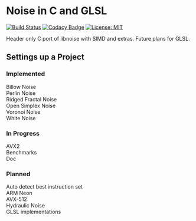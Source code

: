 # Noise in C and GLSL

[![Build Status](https://travis-ci.org/Zalrioth/data-structures-in-c.svg?branch=master)](https://travis-ci.org/Zalrioth/noise-in-c-and-glsl)
[![Codacy Badge](https://api.codacy.com/project/badge/Grade/c41a5345402f4831a1f09af4f2961b74)](https://www.codacy.com/app/Zalrioth/data-structures-in-c?utm_source=github.com&amp;utm_medium=referral&amp;utm_content=Zalrioth/data-structures-in-c&amp;utm_campaign=Badge_Grade)
[![License: MIT](https://img.shields.io/badge/License-MIT-yellow.svg)](https://opensource.org/licenses/MIT)

Header only C port of libnoise with SIMD and extras. Future plans for GLSL.

## Settings up a Project

### Implemented

Billow Noise<br/>
Perlin Noise<br/>
Ridged Fractal Noise<br/>
Open Simplex Noise<br/>
Voronoi Noise<br/>
White Noise<br/>

### In Progress

AVX2<br/>
Benchmarks<br/>
Doc<br/>

### Planned

Auto detect best instruction set<br/>
ARM Neon<br/>
AVX-512<br/>
Hydraulic Noise<br/>
GLSL implementations<br/>
